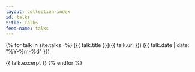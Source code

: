 ```yaml
---
layout: collection-index
id: talks
title: Talks
feed-name: talks
---
```


{% for talk in site.talks -%}
  [{{ talk.title }}]({{ talk.url }}) <span class="text text-gray-500">({{ talk.date | date: "%Y-%m-%d" }})</span>

  {{ talk.excerpt }}
{% endfor %}


